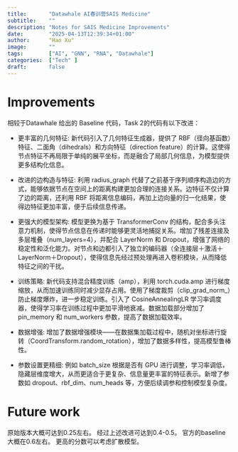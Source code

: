 ```yaml
---
title:       "Datawhale AI春训营SAIS Medicine"
subtitle:    ""
description: "Notes for SAIS Medicine Improvements"
date:        "2025-04-13T12:39:34+01:00"
author:      "Hao Xu"
image:       ""
tags:        ["AI", "GNN", "RNA", "Datawhale"]
categories:  ["Tech" ]
draft:       false
---
```


# Improvements

相较于Datawhale 给出的 Baseline 代码，Task 2的代码有以下改进：

- 更丰富的几何特征: 新代码引入了几何特征生成器，提供了 RBF（径向基函数）特征、二面角（dihedrals）和方向特征（direction feature）的计算。这使得节点特征不再局限于单纯的展平坐标，而是融合了局部几何信息，为模型提供更多结构化信息。

- 改进的边构造与特征: 利用 radius_graph 代替了之前基于序列顺序构造边的方式，能够依据节点在空间上的距离构建更加合理的连接关系。边特征不仅计算了边的距离，还利用 RBF 将距离信息编码，再加上边向量的归一化结果，使得边特征更加丰富，便于后续信息传递。

- 更强大的模型架构: 模型更换为基于 TransformerConv 的结构，配合多头注意力机制，使得节点信息在传递时能够更灵活地捕捉关系。增加了残差连接及多层堆叠（num_layers=4），并配合 LayerNorm 和 Dropout，增强了网络的稳定性和泛化能力。对节点和边都引入了独立的编码器（全连接层＋激活＋LayerNorm＋Dropout），使得信息先经过预处理再进入卷积模块，从而降低特征之间的干扰。

- 训练策略: 新代码支持混合精度训练（amp），利用 torch.cuda.amp 进行梯度缩放，从而加速训练同时减少显存占用。使用了梯度裁剪（clip_grad_norm_）防止梯度爆炸，进一步稳定训练。引入了 CosineAnnealingLR 学习率调度器，使得学习率在训练过程中更加平滑地衰减。数据加载部分增加了 pin_memory 和 num_workers 参数，提高了数据加载效率。

- 数据增强: 增加了数据增强模块——在数据集加载过程中，随机对坐标进行旋转（CoordTransform.random_rotation），增加了数据多样性，提高模型鲁棒性。

- 参数设置更精细: 例如 batch_size 根据是否有 GPU 进行调整，学习率调低，隐藏层维度增大，从而更适合于更复杂、信息量更丰富的特征表示。新增了参数如 dropout、rbf_dim、num_heads 等，方便后续调参和控制模型复杂度。

# Future work

原始版本大概可达到0.25左右。
经过上述改进可达到0.4-0.5。
官方的baseline大概在0.6左右。
更高的分数可以考虑扩散模型。
